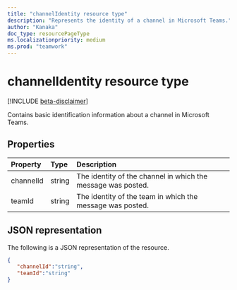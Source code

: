 ```yaml
---
title: "channelIdentity resource type"
description: "Represents the identity of a channel in Microsoft Teams."
author: "Kanaka"
doc_type: resourcePageType
ms.localizationpriority: medium
ms.prod: "teamwork"
---
```

# channelIdentity resource type

[!INCLUDE [beta-disclaimer](../../includes/beta-disclaimer.md)]


Contains basic identification information about a channel in Microsoft Teams.

## Properties

| Property   | Type |Description|
|:---------------|:--------|:----------|
|channelId|string|  The identity of the channel in which the message was posted.|
|teamId|string|  The identity of the team in which the message was posted.|

## JSON representation

The following is a JSON representation of the resource.

<!-- {
  "blockType": "resource",
  "optionalProperties": [
    
  ],
  "@odata.type": "microsoft.graph.channelIdentity"
}-->

```json
{
   "channelId":"string",
   "teamId":"string"
}
```

<!-- uuid: 4DFA000D-1A5F-4299-B3DD-835E4DD2F3BF
2015-10-25 14:57:30 UTC -->
<!-- {
  "type": "#page.annotation",
  "description": "channel identity  resource",
  "keywords": "",
  "section": "documentation",
  "tocPath": ""
}-->
